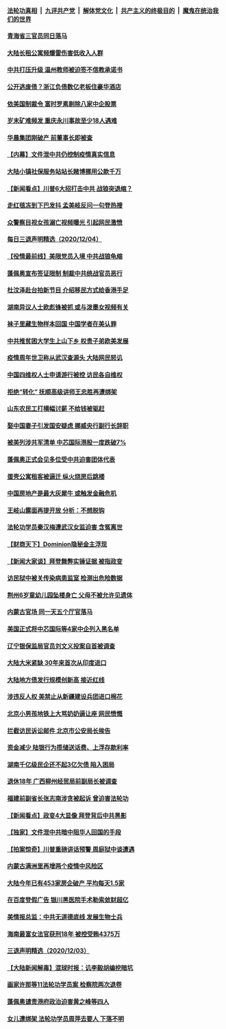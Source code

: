 

####  [法轮功真相](../../../../basic/blob/master/README.md?t=12051931) &nbsp;|&nbsp; [九评共产党](../../../../9ping.md/blob/master/README.md?t=12051931) &nbsp;|&nbsp; [解体党文化](../../../../jtdwh.md/blob/master/README.md?t=12051931)  &nbsp;|&nbsp; [共产主义的终极目的](../../../../gczydzjmd.md/blob/master/README.md?t=12051931) &nbsp;|&nbsp; [魔鬼在统治我们的世界](../../../../mgztzwmdsj.md/blob/master/README.md?t=12051931) 

#### [青海省三官员同日落马](../pages/nsc413/n12597964.md?t=12051931) 

#### [大陆长租公寓频爆雷伤害低收入人群](../pages/nsc413/n12597871.md?t=12051931) 

#### [中共打压升级 温州教师被迫签不信教承诺书](../pages/nsc413/n12597769.md?t=12051931) 

#### [公开逃废债？浙江负债数亿老板住豪华酒店](../pages/nsc413/n12597426.md?t=12051931) 

#### [依美国制裁令 富时罗素剔除八家中企股票](../pages/nsc413/n12597455.md?t=12051931) 

#### [岁末矿难频发 重庆永川事故至少18人遇难](../pages/nsc413/n12597725.md?t=12051931) 

#### [华晨集团刚破产 前董事长即被查](../pages/nsc413/n12597413.md?t=12051931) 

#### [【内幕】文件泄中共仍控制疫情真实信息](../pages/nsc413/n12594867.md?t=12051931) 

#### [大陆小镇社保服务站站长赌博挪用公款千万](../pages/nsc413/n12597283.md?t=12051931) 

#### [【新闻看点】川普6大招打击中共 战狼突退缩？](../pages/nsc413/n12597075.md?t=12051931) 

#### [走红毯冻到下巴发抖 孟美岐反问一句登热搜](../pages/nsc413/n12597136.md?t=12051931) 

#### [众警察目视女孩溺亡视频曝光 引起网民激愤](../pages/nsc413/n12597258.md?t=12051931) 

#### [每日三退声明精选（2020/12/04）](../pages/nsc413/n12597307.md?t=12051931) 

#### [【役情最前线】美限党员入境 中共战狼龟缩](../pages/nsc413/n12596871.md?t=12051931) 

#### [蓬佩奥宣布签证限制 制裁中共统战官员恶行](../pages/nsc413/n12596881.md?t=12051931) 

#### [杜汶泽赴台拍新节目 介绍移民方式给香港手足](../pages/nsc413/n12596670.md?t=12051931) 

#### [湖南异议人士欧彪锋被抓 或与泼墨女视频有关](../pages/nsc413/n12596905.md?t=12051931) 

#### [袜子里藏生物样本回国 中国学者在美认罪](../pages/nsc413/n12596993.md?t=12051931) 

#### [中共推贫困大学生上山下乡 权贵子弟欧美发展](../pages/nsc413/n12596580.md?t=12051931) 

#### [疫情周年世卫称从武汉查源头 大陆网民怒讥](../pages/nsc413/n12596483.md?t=12051931) 

#### [中国四维权人士申请游行被控 访民各自维权](../pages/nsc413/n12596667.md?t=12051931) 

#### [拒绝“转化” 抚顺高级讲师王忠胜再遭绑架](../pages/nsc413/n12595933.md?t=12051931) 

#### [山东农民工打横幅讨薪 不给钱被驱赶](../pages/nsc413/n12596598.md?t=12051931) 

#### [娶中国妻子引发国安疑虑 挪威央行副行长辞职](../pages/nsc413/n12596481.md?t=12051931) 

#### [被美列涉共军清单 中芯国际港股一度跌破7%](../pages/nsc413/n12596530.md?t=12051931) 

#### [蓬佩奥正式会见多位受中共迫害团体代表](../pages/nsc413/n12596616.md?t=12051931) 

#### [蛋壳公寓租客被逼迁 纵火烧房后跳楼](../pages/nsc413/n12596437.md?t=12051931) 

#### [中国房地产是最大灰犀牛 或触发金融危机](../pages/nsc413/n12596132.md?t=12051931) 

#### [王岐山露面再提开放 分析：不想脱钩](../pages/nsc413/n12595576.md?t=12051931) 

#### [法轮功学员秦汉梅遭武汉女监迫害 含冤离世](../pages/nsc413/n12595687.md?t=12051931) 

#### [【财商天下】Dominion隐秘金主浮现](../pages/nsc413/n12596415.md?t=12051931) 

#### [【新闻大家谈】拜登舞弊实锤证据 被指政变](../pages/nsc413/n12596002.md?t=12051931) 

#### [访民狱中被关传染病患监室 检测出危险数据](../pages/nsc413/n12594966.md?t=12051931) 

#### [荆州6岁童幼儿园坠楼身亡 父母不被允许见遗体](../pages/nsc413/n12595750.md?t=12051931) 

#### [内蒙古官场 同一天五个厅官落马](../pages/nsc413/n12595966.md?t=12051931) 

#### [美国正式将中芯国际等4家中企列入黑名单](../pages/nsc413/n12596015.md?t=12051931) 

#### [辽宁银保监局官员刘文义投案自首被调查](../pages/nsc413/n12595704.md?t=12051931) 

#### [大陆大米紧缺 30年来首次从印度进口](../pages/nsc413/n12595863.md?t=12051931) 

#### [大陆地方债发行规模创新高 接近红线](../pages/nsc413/n12595629.md?t=12051931) 

#### [涉违反人权 美禁止从新疆建设兵团进口棉花](../pages/nsc413/n12595741.md?t=12051931) 

#### [北京小男孩地铁上大骂奶奶逼让座 网民愤慨](../pages/nsc413/n12595640.md?t=12051931) 

#### [拦截访民诉讼邮件 北京市公安局长挨告](../pages/nsc413/n12595574.md?t=12051931) 

#### [资金减少 陆银行为揽储送话费、上浮存款利率](../pages/nsc413/n12595453.md?t=12051931) 

#### [湖南千亿级民企还不起3亿欠债 陷入困局](../pages/nsc413/n12595283.md?t=12051931) 

#### [退休18年 广西柳州经贸局前副局长被调查](../pages/nsc413/n12595409.md?t=12051931) 

#### [福建前副省长张志南涉贪被起诉 曾迫害法轮功](../pages/nsc413/n12595471.md?t=12051931) 

#### [【新闻看点】政变4大显像 拜登背后中共黑影](../pages/nsc413/n12594439.md?t=12051931) 

#### [【独家】文件泄中共暗中阻华人回国的手段](../pages/nsc413/n12594723.md?t=12051931) 

#### [【拍案惊奇】川普重磅讲话预警 周庭狱中谈遭遇](../pages/nsc413/n12595274.md?t=12051931) 

#### [内蒙古满洲里再增两个疫情中风险区](../pages/nsc413/n12595163.md?t=12051931) 

#### [大陆今年已有453家房企破产 平均每天1.5家](../pages/nsc413/n12594715.md?t=12051931) 

#### [在百度登假广告 银川黑医院手术勒索敛财超亿](../pages/nsc413/n12595021.md?t=12051931) 

#### [美情报总监：中共无道德底线 发展生物士兵](../pages/nsc413/n12594736.md?t=12051931) 

#### [海南最富女法官获刑18年 被控受贿4375万](../pages/nsc413/n12595133.md?t=12051931) 


#### [三退声明精选（2020/12/03）](../pages/nsc413/n12595046.md?t=12051931) 

#### [【大陆新闻解毒】混球时报：讥李毅胡编挖暗坑](../pages/nsc413/n12594825.md?t=12051931) 

#### [画家许那等11法轮功学员案 检察院两次退卷](../pages/nsc413/n12593755.md?t=12051931) 

#### [蓬佩奥谴责港府政治迫害黄之峰等四人](../pages/nsc413/n12594562.md?t=12051931) 

#### [女儿遭绑架 法轮功学员周萍去要人 下落不明](../pages/nsc413/n12594232.md?t=12051931) 

